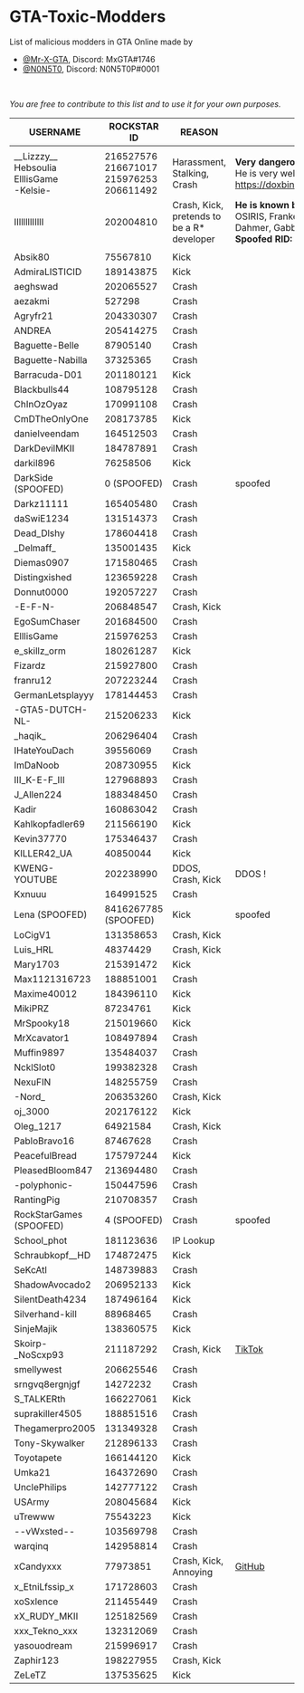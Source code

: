 # GTA-Toxic-Modders
List of malicious modders in GTA Online made by 
* [@Mr-X-GTA](https://github.com/Mr-X-GTA), Discord: MxGTA#1746
* [@N0N5T0](https://github.com/N0N5T0), Discord: N0N5T0P#0001

<br>

*You are free to contribute to this list and to use it for your own purposes.*

USERNAME | ROCKSTAR ID | REASON | NOTES
------------ | ------------- | ------------- | -------------
  |   |   |
\_\_Lizzzy__<br>Hebsoulia<br>ElllisGame<br>-Kelsie- | 216527576<br>216671017<br>215976253<br>206611492 | Harassment, Stalking, Crash | **Very dangerous**<br>He is very well known, more info here: https://doxbin.com/upload/EXPOSEDKELSIEAKADANIEL
IIllllllIIllI | 202004810 | Crash, Kick, pretends to be a R* developer | **He is known by these spoofed names:**<br> OSIRIS, Frankenstein, HenkerMajini, PUMPKINS, Jeffrey Dahmer, GabberHead<br> **Spoofed RID:** 6969696969
  |   |   |
Absik80 | 75567810 | Kick |
AdmiraLISTICID | 189143875 | Kick |
aeghswad | 202065527 | Crash |
aezakmi | 527298 | Crash |
Agryfr21 | 204330307 | Crash |
ANDREA | 205414275 | Crash |
Baguette-Belle | 87905140 | Crash |
Baguette-Nabilla | 37325365 | Crash |
Barracuda-D01 | 201180121 | Kick |
Blackbulls44 | 108795128 | Crash |
ChInOzOyaz | 170991108 | Crash |
CmDTheOnlyOne | 208173785 | Kick |
danielveendam | 164512503 | Crash |
DarkDevilMKII | 184787891 | Crash |
darkil896 | 76258506 | Kick |
DarkSide (SPOOFED) | 0 (SPOOFED) | Crash | spoofed
Darkz11111 | 165405480 | Crash |
daSwiE1234 | 131514373 | Crash |
Dead_Dlshy | 178604418 | Crash |
\_Delmaff_ | 135001435 | Kick |
Diemas0907 | 171580465 | Crash |
Distingxished | 123659228 | Crash |
Donnut0000 | 192057227 | Crash |
-E-F-N- | 206848547 | Crash, Kick | 
EgoSumChaser | 201684500 | Crash |
ElllisGame | 215976253 | Crash |
e_skillz_orm | 180261287 | Kick |
Fizardz | 215927800 | Crash |
franru12 | 207223244 | Crash |
GermanLetsplayyy | 178144453 | Crash |
-GTA5-DUTCH-NL- | 215206233 | Kick |
\_haqik_ | 206296404 | Crash |
IHateYouDach | 39556069 | Crash |
ImDaNoob | 208730955 | Kick |
III_K-E-F_III | 127968893 | Crash |
J_Allen224 | 188348450 | Crash |
Kadir | 160863042 | Crash |
Kahlkopfadler69 | 211566190 | Kick |
Kevin37770 | 175346437 | Crash |
KILLER42_UA | 40850044 | Kick |
KWENG-YOUTUBE | 202238990 | DDOS, Crash, Kick | DDOS !
Kxnuuu | 164991525 | Crash |
Lena (SPOOFED) | 8416267785 (SPOOFED) | Kick | spoofed
LoCigV1 | 131358653 | Crash, Kick
Luis_HRL | 48374429 | Crash, Kick
Mary1703 | 215391472 | Kick |
Max1121316723 | 188851001 | Crash |
Maxime40012 | 184396110 | Kick |
MikiPRZ | 87234761 | Kick |
MrSpooky18 | 215019660 | Kick |
MrXcavator1 | 108497894 | Crash |
Muffin9897 | 135484037 | Crash |
NcklSlot0 | 199382328 | Crash |
NexuFIN | 148255759 | Crash |
-Nord_ | 206353260 | Crash, Kick | 
oj_3000 | 202176122 | Kick |
Oleg_1217 | 64921584 | Crash, Kick
PabloBravo16 | 87467628 | Crash |
PeacefulBread | 175797244 | Kick |
PleasedBloom847 | 213694480 | Crash |
-polyphonic- | 150447596 | Crash |
RantingPig | 210708357 | Crash |
RockStarGames (SPOOFED) | 4 (SPOOFED) | Crash | spoofed
School_phot | 181123636 | IP Lookup
Schraubkopf__HD | 174872475 | Kick
SeKcAtl | 148739883 | Crash |
ShadowAvocado2 | 206952133 | Kick |
SilentDeath4234 | 187496164 | Kick |
Silverhand-kill | 88968465 | Crash |
SinjeMajik | 138360575 | Kick |
Skoirp-\_NoScxp93 | 211187292 | Crash, Kick | [TikTok](https://www.tiktok.com/@snoopyenktm)
smellywest | 206625546 | Crash |
srngvq8ergnjgf | 14272232 | Crash
S_TALKERth | 166227061 | Kick |
suprakiller4505 | 188851516 | Crash |
Thegamerpro2005 | 131349328 | Crash |
Tony-Skywalker | 212896133 | Crash |
Toyotapete | 166144120 | Kick |
Umka21 | 164372690 | Crash |
UnclePhilips | 142777122 | Crash |
USArmy | 208045684 | Kick |
uTrewww | 75543223 | Kick |
--vWxsted-- | 103569798 | Crash |
warqinq | 142958814 | Crash |
xCandyxxx | 77973851 | Crash, Kick, Annoying | [GitHub](https://github.com/Millerrrrrrrrrr)
x_EtniLfssip_x | 171728603 | Crash |
xoSxlence | 211455449 | Crash |
xX_RUDY_MKII | 125182569 | Crash |
xxx_Tekno_xxx | 132312069 | Crash |
yasouodream | 215996917 | Crash |
Zaphir123 | 198227955 | Crash, Kick
ZeLeTZ | 137535625 | Kick |


